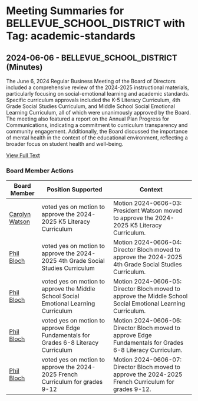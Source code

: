 # Meeting Summaries for BELLEVUE_SCHOOL_DISTRICT with Tag: academic-standards

## 2024-06-06 - BELLEVUE_SCHOOL_DISTRICT (Minutes)

The June 6, 2024 Regular Business Meeting of the Board of Directors included a comprehensive review of the 2024-2025 instructional materials, particularly focusing on social-emotional learning and academic standards. Specific curriculum approvals included the K-5 Literacy Curriculum, 4th Grade Social Studies Curriculum, and Middle School Social Emotional Learning Curriculum, all of which were unanimously approved by the Board. The meeting also featured a report on the Annual Plan Progress for Communications, indicating a commitment to curriculum transparency and community engagement. Additionally, the Board discussed the importance of mental health in the context of the educational environment, reflecting a broader focus on student health and well-being.

[View Full Text](https://raw.githubusercontent.com/VoronoiPerspectives/WashingtonStateSchoolBoardExplorer/refs/heads/main/data/countries/usa/states/wa/counties/king/school_boards/bellevue_school_district/2024/processed/2024-06-06-minutes.txt)

### Board Member Actions

| Board Member | Position Supported | Context |
|--------------|--------------------|---------|
| [Carolyn Watson](board_member_116.md) | voted yes on motion to approve the 2024-2025 K5 Literacy Curriculum | Motion 2024-0606-03: President Watson moved to approve the 2024-2025 K5 Literacy Curriculum. |
| [Phil Bloch](board_member_115.md) | voted yes on motion to approve the 2024-2025 4th Grade Social Studies Curriculum | Motion 2024-0606-04: Director Bloch moved to approve the 2024-2025 4th Grade Social Studies Curriculum. |
| [Phil Bloch](board_member_115.md) | voted yes on motion to approve the Middle School Social Emotional Learning Curriculum | Motion 2024-0606-05: Director Bloch moved to approve the Middle School Social Emotional Learning Curriculum. |
| [Phil Bloch](board_member_115.md) | voted yes on motion to approve Edge Fundamentals for Grades 6-8 Literacy Curriculum | Motion 2024-0606-06: Director Bloch moved to approve Edge Fundamentals for Grades 6-8 Literacy Curriculum. |
| [Phil Bloch](board_member_115.md) | voted yes on motion to approve the 2024-2025 French Curriculum for grades 9-12 | Motion 2024-0606-07: Director Bloch moved to approve the 2024-2025 French Curriculum for grades 9-12. |

